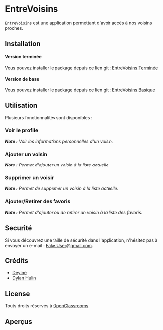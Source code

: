 # EntreVoisins

`EntreVoisins` est une application permettant d'avoir accès à nos voisins proches.

## Installation

#### Version terminée
Vous pouvez installer le package depuis ce lien git : [EntreVoisins Terminée](https://github.com/dylanHulin/P3_EntreVoisins.git)

#### Version de base
Vous pouvez installer le package depuis ce lien git : [EntreVoisins Basique](https://github.com/Deyine/OpenClassrooms.git)

## Utilisation

Plusieurs fonctionnalités sont disponibles :

### Voir le profile
***Note :*** *Voir les informations personnelles d'un voisin.* 

### Ajouter un voisin
***Note :*** *Permet d'ajouter un voisin à la liste actuelle.* 

### Supprimer un voisin
***Note :*** *Permet de supprimer un voisin à la liste actuelle.*

### Ajouter/Retirer des favoris
***Note :*** *Permet d'ajouter ou de retirer un voisin à la liste des favoris.*

## Securité

Si vous découvrez une faille de sécurité dans l'application, n'hésitez pas à envoyer un e-mail  : [Fake.User@gmail.com](Fake.User@gmail.com).

## Crédits

*   [Deyine](https://github.com/Deyine)
*   [Dylan Hulin](https://github.com/dylanHulin)

## License

Touts droits réservés à [OpenClassrooms](https://openclassrooms.com/)

## Aperçus


    






